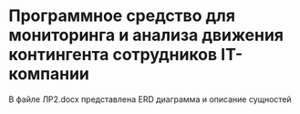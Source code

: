 # Программное средство для мониторинга и анализа движения контингента сотрудников IT-компании

В файле ЛР2.docx представлена ERD диаграмма и описание сущностей
